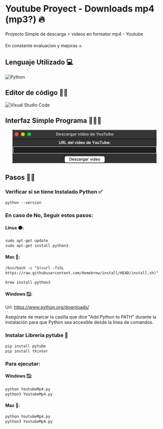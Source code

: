 # Youtube Proyect - Downloads mp4 (mp3?) 🔥

<p> Proyecto Simple de descarga ⚡️ videos en formator mp4 - Youtube <p>
<p> En constante evaluacion y mejoras 🔝 <p>

## Lenguaje Utilizado 💻
![Python](https://img.shields.io/badge/-Python-fff?style=for-the-badge&logo=python&logoColor=FFD600)&nbsp;

## Editor de código ✍🏻
![Visual Studio Code](https://img.shields.io/badge/-Visual%20Studio%20Code-fff?style=for-the-badge&logo=visual-studio-code&logoColor=0000FF)&nbsp;

## Interfaz Simple Programa 🧑🏻‍💻
<div align="center">
<img  src="/exe.png" alt="Ejecucion de Programa">
</div>

## Pasos 🚶🏻

### Verificar si se tiene Instalado Python ✅
```
python --version
```

### En caso de No, Seguir estos pasos:
#### Linux 🟠:
```
sudo apt-get update
sudo apt-get install python3
```

#### Mac 🍎:
```
/bin/bash -c "$(curl -fsSL https://raw.githubusercontent.com/Homebrew/install/HEAD/install.sh)"
```
```
brew install python3
```

#### Windows 🪟:
Url: <a href="https://www.python.org/downloads/">https://www.python.org/downloads/<a> <br>

<p> Asegúrate de marcar la casilla que dice "Add Python to PATH" durante la instalación para que Python sea accesible desde la línea de comandos. </p>

### Instalar Libreria pytube 🔴
```
pip install pytube
pip install tkinter
```

### Para ejecutar:
#### Windows 🪟:
```
python YoutubeMp4.py
python3 YoutubeMp4.py
```
#### Mac 🍎:
```
python YoutubeMp4.py
python3 YoutubeMp4.py
```